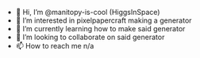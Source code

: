 - 👋 Hi, I’m @manitopy-is-cool (HiggsInSpace)
- 👀 I’m interested in pixelpapercraft making a generator
- 🌱 I’m currently learning how to make said generator
- 💞️ I’m looking to collaborate on said generator
- 📫 How to reach me n/a
<!---
manitopy-is-cool/manitopy-is-cool is a ✨ special ✨ repository because its `README.md` (this file) appears on your GitHub profile.
You can click the Preview link to take a look at your changes. Formerly known as manitopy-is-cool
--->
